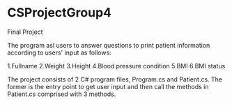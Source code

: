 # CSProjectGroup4
Final Project

The program asl users to answer questions to print patient information according to users' input as follows:

1.Fullname
2.Weight
3.Height
4.Blood pressure condition
5.BMI
6.BMI status

The project consists of 2 C# program files, Program.cs and Patient.cs.
The former is the entry point to get user input and then call the methods in Patient.cs comprised with 3 methods.

